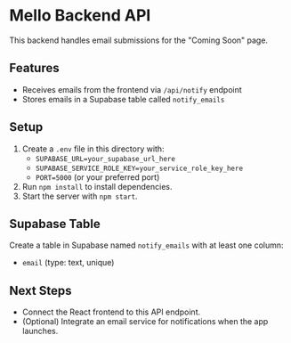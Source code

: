 # Mello Backend API

This backend handles email submissions for the "Coming Soon" page.

## Features
- Receives emails from the frontend via `/api/notify` endpoint
- Stores emails in a Supabase table called `notify_emails`

## Setup
1. Create a `.env` file in this directory with:
   - `SUPABASE_URL=your_supabase_url_here`
   - `SUPABASE_SERVICE_ROLE_KEY=your_service_role_key_here`
   - `PORT=5000` (or your preferred port)
2. Run `npm install` to install dependencies.
3. Start the server with `npm start`.

## Supabase Table
Create a table in Supabase named `notify_emails` with at least one column:
- `email` (type: text, unique)

## Next Steps
- Connect the React frontend to this API endpoint.
- (Optional) Integrate an email service for notifications when the app launches.
